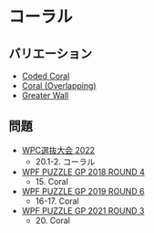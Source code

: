 # コーラル

## バリエーション
- [Coded Coral](coral_encoded.md)
- [Coral (Overlapping)](coral_overlapping.md)
- [Greater Wall](greaterwall.md)

## 問題
- [WPC選抜大会 2022](../questions/jwpc2022.md)
	- 20.1-2. コーラル
- [WPF PUZZLE GP 2018 ROUND 4](../questions/wpfpgp2018_4.md)
	- 15\. Coral
- [WPF PUZZLE GP 2019 ROUND 6](../questions/wpfpgp2019_6.md)
	- 16-17. Coral
- [WPF PUZZLE GP 2021 ROUND 3](../questions/wpfpgp2021_3.md)
	- 20\. Coral
